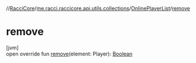 //[RacciCore](../../../index.md)/[me.racci.raccicore.api.utils.collections](../index.md)/[OnlinePlayerList](index.md)/[remove](remove.md)

# remove

[jvm]\
open override fun [remove](remove.md)(element: Player): [Boolean](https://kotlinlang.org/api/latest/jvm/stdlib/kotlin/-boolean/index.html)

